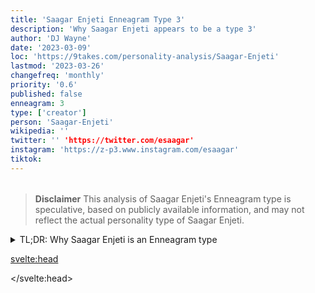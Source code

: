```yaml
---
title: 'Saagar Enjeti Enneagram Type 3'
description: 'Why Saagar Enjeti appears to be a type 3'
author: 'DJ Wayne'
date: '2023-03-09'
loc: 'https://9takes.com/personality-analysis/Saagar-Enjeti'
lastmod: '2023-03-26'
changefreq: 'monthly'
priority: '0.6'
published: false
enneagram: 3
type: ['creator']
person: 'Saagar-Enjeti'
wikipedia: ''
twitter: '' 'https://twitter.com/esaagar'
instagram: 'https://z-p3.www.instagram.com/esaagar'
tiktok:
---
```


<!-- // notes:  -->

<script>
	import  PopCard  from "$lib/components/atoms/PopCard.svelte";
</script>
<div
	style="display: flex;
    justify-content: center;
    margin: 1rem 0;
	"
>
	<PopCard
		image={`/types/3s/${'Saagar-Enjeti'}.webp`}
		showIcon={false}
		enneagramType=""
		displayText="Saagar Enjeti"
		subtext=""
	/>
</div>

> **Disclaimer** This analysis of Saagar Enjeti's Enneagram type is speculative, based on publicly available information, and may not reflect the actual personality type of Saagar Enjeti.

<details>
<summary class="accordion">TL;DR: Why Saagar Enjeti is an Enneagram type</summary>
<div class="panel">
<ul>
<li>
</li>
<li>
</li>
<li>
</li>
<li>
</li>
</ul>
  </div>
</details>

<p class="firstLetter"></p>

<svelte:head>

<script type="application/ld+json">

</script>

</svelte:head>

<style lang="scss"></style>
